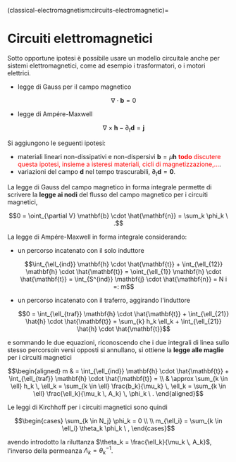 <!--
```{article-info}
:author: basics
:date: "{sub-ref}`today`"
:read-time: "{sub-ref}`wordcount-minutes` min read"
```
-->

(classical-electromagnetism:circuits-electromagnetic)=
# Circuiti elettromagnetici

Sotto opportune ipotesi è possibile usare un modello circuitale anche per sistemi elettromagnetici, come ad esempio i trasformatori, o i motori elettrici.

- legge di Gauss per il campo magnetico

  $$\nabla \cdot \mathbf{b} = 0$$

- legge di Ampére-Maxwell

  $$\nabla \times \mathbf{h} - \partial_t \mathbf{d} = \mathbf{j}$$

Si aggiungono le seguenti ipotesi:
- materiali lineari non-dissipativi e non-dispersivi $\mathbf{b} = \mu \mathbf{h}$ <span style="color:red">**todo** discutere questa ipotesi, insieme a isteresi materiali, cicli di magnetizzazione,...</span>.
- variazioni del campo $\mathbf{d}$ nel tempo trascurabili, $\partial_t \mathbf{d} = \mathbf{0}$.

La legge di Gauss del campo magnetico in forma integrale permette di scrivere la **legge ai nodi** del flusso del campo magnetico per i circuiti magnetici,

$$0 = \oint_{\partial V} \mathbf{b} \cdot \hat{\mathbf{n}} = \sum_k \phi_k \ .$$

La legge di Ampére-Maxwell in forma integrale considerando:
- un percorso incatenato con il solo induttore
  
  $$\int_{\ell_{ind}} \mathbf{h} \cdot \hat{\mathbf{t}} + \int_{\ell_{12}} \mathbf{h} \cdot \hat{\mathbf{t}} = \oint_{\ell_{1}} \mathbf{h} \cdot \hat{\mathbf{t}} = \int_{S^{ind}} \mathbf{j} \cdot \hat{\mathbf{n}} =  N i =: m$$

- un percorso incatenato con il traferro, aggirando l'induttore
  
  $$0 = \int_{\ell_{traf}} \mathbf{h} \cdot \hat{\mathbf{t}} + \int_{\ell_{21}} \hat{h} \cdot \hat{\mathbf{t}} = \sum_{k} h_k \ell_k + \int_{\ell_{21}} \hat{h} \cdot \hat{\mathbf{t}}$$

e sommando le due equazioni, riconoscendo che i due integrali di linea sullo stesso percorsoin versi opposti si annullano, si ottiene la **legge alle maglie** per i circuiti magnetici

$$\begin{aligned}
  m & = \int_{\ell_{ind}} \mathbf{h} \cdot \hat{\mathbf{t}} + \int_{\ell_{traf}} \mathbf{h} \cdot \hat{\mathbf{t}} = \\
    & \approx \sum_{k \in \ell} h_k \, \ell_k 
      = \sum_{k \in \ell} \frac{b_k}{\mu_k} \, \ell_k 
      = \sum_{k \in \ell} \frac{\ell_k}{\mu_k \, A_k} \, \phi_k  \ .
\end{aligned}$$

Le leggi di Kirchhoff per i circuiti magnetici sono quindi

$$\begin{cases}
  \sum_{k \in N_j} \phi_k = 0 \\ \\
  m_{\ell_i} = \sum_{k \in \ell_i} \theta_k \phi_k \ ,
\end{cases}$$

avendo introdotto la riluttanza $\theta_k = \frac{\ell_k}{\mu_k \, A_k}$, l'inverso della permeanza $\Lambda_k = \theta_k^{-1}$.



